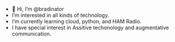 - 👋 Hi, I’m @bradinator
- I’m interested in all kinds of technology. 
- I’m currently learning cloud, python, and HAM Radio.
- I have special interest in Assitive techonology and augmentative communication.

<!---
bradinator/bradinator is a ✨ special ✨ repository because its `README.md` (this file) appears on your GitHub profile.
You can click the Preview link to take a look at your changes.
--->
